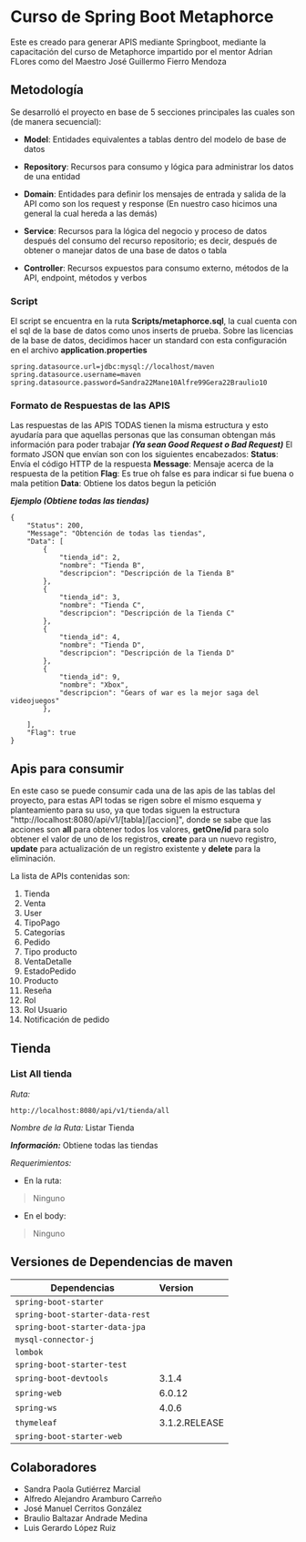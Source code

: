 # Curso de Spring Boot Metaphorce
Este es creado para generar APIS mediante Springboot, mediante la capacitación del curso de Metaphorce impartido por el mentor Adrian FLores como del Maestro José Guillermo Fierro Mendoza

## Metodología
Se desarrolló el proyecto en base de 5 secciones principales las cuales son (de manera secuencial):

- **Model**: Entidades equivalentes a tablas dentro del modelo de base de datos


- **Repository**: Recursos para consumo y lógica para administrar los datos de una entidad


- **Domain**: Entidades para definir los mensajes de entrada y salida de la API como son los request y response
(En nuestro caso hicimos una general la cual hereda a las demás)

- **Service**: Recursos para la lógica del negocio y proceso de datos después del consumo del recurso repositorio; es decir, después de obtener o manejar datos de una base de datos o tabla


- **Controller**: Recursos expuestos para consumo externo, métodos de la API, endpoint, métodos y verbos 

### Script 
El script se encuentra en la ruta **Scripts/metaphorce.sql**, la cual cuenta con el sql de la base de datos como unos inserts de prueba.
Sobre las licencias de la base de datos, decidimos hacer un standard con esta configuración en el archivo **application.properties**

``` 
spring.datasource.url=jdbc:mysql://localhost/maven
spring.datasource.username=maven
spring.datasource.password=Sandra22Mane10Alfre99Gera22Braulio10
``` 

### Formato de Respuestas de las APIS
Las respuestas de las APIS TODAS tienen la misma estructura y esto ayudaría para que aquellas personas que las consuman obtengan más información para poder trabajar ***(Ya sean Good Request o Bad Request)***
El formato JSON que envían son con los siguientes encabezados:
**Status**: Envía el código HTTP de la respuesta
**Message**: Mensaje acerca de la respuesta de la petition
**Flag**: Es true oh false es para indicar si fue buena o mala petition
**Data**: Obtiene los datos begun la petición

***Ejemplo (Obtiene todas las tiendas)***
``` 
{
    "Status": 200,
    "Message": "Obtención de todas las tiendas",
    "Data": [
        {
            "tienda_id": 2,
            "nombre": "Tienda B",
            "descripcion": "Descripción de la Tienda B"
        },
        {
            "tienda_id": 3,
            "nombre": "Tienda C",
            "descripcion": "Descripción de la Tienda C"
        },
        {
            "tienda_id": 4,
            "nombre": "Tienda D",
            "descripcion": "Descripción de la Tienda D"
        },
        {
            "tienda_id": 9,
            "nombre": "Xbox",
            "descripcion": "Gears of war es la mejor saga del videojuegos"
        },
        
    ],
    "Flag": true
}
``` 


## Apis para consumir 
En este caso se puede consumir cada una de las apis de las tablas del proyecto,
para estas API todas se rigen sobre el mismo esquema y planteamiento para su uso, ya que todas 
siguen la estructura "http://localhost:8080/api/v1/[tabla]/[accion]", donde se sabe que las acciones son **all** para
obtener todos los valores, **getOne/id** para solo obtener el valor de uno de
los registros, **create** para un nuevo registro, **update** para 
actualización de un registro existente y **delete** para 
la eliminación.

La lista de APIs contenidas son: 
<ol>
<li>Tienda</li>
<li>Venta</li>
<li>User</li>
<li>TipoPago</li>
<li>Categorías</li>
<li>Pedido</li>
<li>Tipo producto</li>
<li>VentaDetalle</li>
<li>EstadoPedido</li>
<li>Producto</li>
<li>Reseña</li>
<li>Rol</li>
<li>Rol Usuario</li>
<li>Notificación de pedido</li>
</ol>

## Tienda 
### List All tienda
*Ruta:* 
``` 
http://localhost:8080/api/v1/tienda/all
``` 
*Nombre de la Ruta:* Listar Tienda

***Información:*** Obtiene todas las tiendas

*Requerimientos:*   
- En la ruta: 
> Ninguno
- En el body: 
> Ninguno

## Versiones de Dependencias de maven

| Dependencias                    | Version       |
|---------------------------------|:--------------|
| `spring-boot-starter`           |               |
| `spring-boot-starter-data-rest` |               |
| `spring-boot-starter-data-jpa`  |               |
| `mysql-connector-j`             |               |
| `lombok`                        |               |
| `spring-boot-starter-test`      |               |
| `spring-boot-devtools`          | 3.1.4         |
| `spring-web`                    | 6.0.12        |
| `spring-ws`                     | 4.0.6         |
| `thymeleaf`                     | 3.1.2.RELEASE |
| `spring-boot-starter-web`       |               |

## Colaboradores 
- Sandra Paola Gutiérrez Marcial
- Alfredo Alejandro Aramburo Carreño
- José Manuel Cerritos González  
- Braulio Baltazar Andrade Medina
- Luis Gerardo López Ruiz
